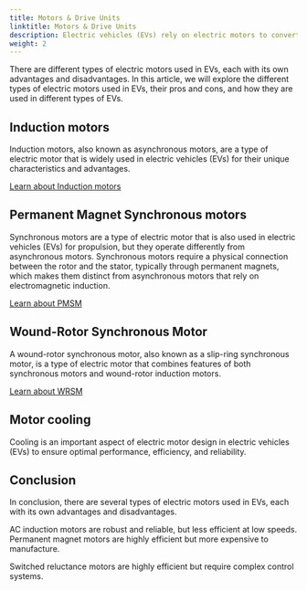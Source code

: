 ```yaml
---
title: Motors & Drive Units
linktitle: Motors & Drive Units
description: Electric vehicles (EVs) rely on electric motors to convert electrical energy stored in the battery into mechanical energy to power the vehicle's wheels.
weight: 2
---
```

<!-- markdownlint-disable MD033 -->

There are different types of electric motors used in EVs, each with its own advantages and disadvantages. In this article, we will explore the different types of electric motors used in EVs, their pros and cons, and how they are used in different types of EVs.

## Induction motors

Induction motors, also known as asynchronous motors, are a type of electric motor that is widely used in electric vehicles (EVs) for their unique characteristics and advantages.

[Learn about Induction motors](asm)

## Permanent Magnet Synchronous motors

Synchronous motors are a type of electric motor that is also used in electric vehicles (EVs) for propulsion, but they operate differently from asynchronous motors. Synchronous motors require a physical connection between the rotor and the stator, typically through permanent magnets, which makes them distinct from asynchronous motors that rely on electromagnetic induction.

[Learn about PMSM](psm)

## Wound-Rotor Synchronous Motor

A wound-rotor synchronous motor, also known as a slip-ring synchronous motor, is a type of electric motor that combines features of both synchronous motors and wound-rotor induction motors.

[Learn about WRSM](wrsm)

## Motor cooling

Cooling is an important aspect of electric motor design in electric vehicles (EVs) to ensure optimal performance, efficiency, and reliability.

## Conclusion

In conclusion, there are several types of electric motors used in EVs, each with its own advantages and disadvantages.

AC induction motors are robust and reliable, but less efficient at low speeds. Permanent magnet motors are highly efficient but more expensive to manufacture.


Switched reluctance motors are highly efficient but require complex control systems.